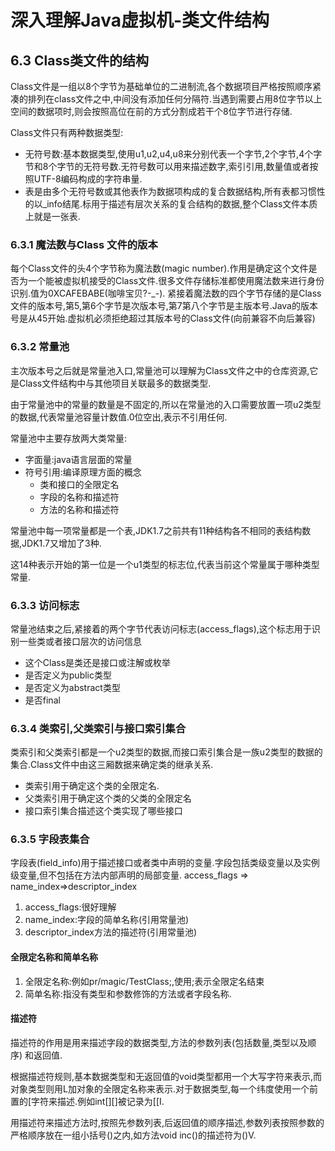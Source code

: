 # 深入理解Java虚拟机-类文件结构

## 6.3 Class类文件的结构
Class文件是一组以8个字节为基础单位的二进制流,各个数据项目严格按照顺序紧凑的排列在class文件之中,中间没有添加任何分隔符.当遇到需要占用8位字节以上空间的数据项时,则会按照高位在前的方式分割成若干个8位字节进行存储.

Class文件只有两种数据类型:

* 无符号数:基本数据类型,使用u1,u2,u4,u8来分别代表一个字节,2个字节,4个字节和8个字节的无符号数.无符号数可以用来描述数字,索引引用,数量值或者按照UTF-8编码构成的字符串量.
* 表是由多个无符号数或其他表作为数据项构成的复合数据结构,所有表都习惯性的以_info结尾.标用于描述有层次关系的复合结构的数据,整个Class文件本质上就是一张表.

### 6.3.1 魔法数与Class 文件的版本
每个Class文件的头4个字节称为魔法数(magic number).作用是确定这个文件是否为一个能被虚拟机接受的Class文件.很多文件存储标准都使用魔法数来进行身份识别.值为0XCAFEBABE(咖啡宝贝?-_-).
紧接着魔法数的四个字节存储的是Class文件的版本号,第5,第6个字节是次版本号,第7第八个字节是主版本号.Java的版本号是从45开始.虚拟机必须拒绝超过其版本号的Class文件(向前兼容不向后兼容)

### 6.3.2 常量池
主次版本号之后就是常量池入口,常量池可以理解为Class文件之中的仓库资源,它是Class文件结构中与其他项目关联最多的数据类型.

由于常量池中的常量的数量是不固定的,所以在常量池的入口需要放置一项u2类型的数据,代表常量池容量计数值.0位空出,表示不引用任何.

常量池中主要存放两大类常量:

*  字面量:java语言层面的常量
* 符号引用:编译原理方面的概念
	* 类和接口的全限定名
	* 字段的名称和描述符
	* 方法的名称和描述符

常量池中每一项常量都是一个表,JDK1.7之前共有11种结构各不相同的表结构数据,JDK1.7又增加了3种.

这14种表示开始的第一位是一个u1类型的标志位,代表当前这个常量属于哪种类型常量.

### 6.3.3 访问标志
常量池结束之后,紧接着的两个字节代表访问标志(access_flags),这个标志用于识别一些类或者接口层次的访问信息

* 这个Class是类还是接口或注解或枚举
* 是否定义为public类型
* 是否定义为abstract类型
* 是否final

### 6.3.4 类索引,父类索引与接口索引集合
类索引和父类索引都是一个u2类型的数据,而接口索引集合是一族u2类型的数据的集合.Class文件中由这三厢数据来确定类的继承关系.

* 类索引用于确定这个类的全限定名.
* 父类索引用于确定这个类的父类的全限定名
* 接口索引集合描述这个类实现了哪些接口

### 6.3.5 字段表集合
字段表(field_info)用于描述接口或者类中声明的变量.字段包括类级变量以及实例级变量,但不包括在方法内部声明的局部变量.
access_flags => name_index=>descriptor_index

1. access_flags:很好理解
2. name_index:字段的简单名称(引用常量池)
3. descriptor_index方法的描述符(引用常量池)


#### 全限定名称和简单名称

1. 全限定名称:例如pr/magic/TestClass;,使用;表示全限定名结束
2. 简单名称:指没有类型和参数修饰的方法或者字段名称.

#### 描述符
描述符的作用是用来描述字段的数据类型,方法的参数列表(包括数量,类型以及顺序)
和返回值.

根据描述符规则,基本数据类型和无返回值的void类型都用一个大写字符来表示,而对象类型则用L加对象的全限定名称来表示.对于数据类型,每一个纬度使用一个前置的[字符来描述.例如int[][]被记录为[[I.

用描述符来描述方法时,按照先参数列表,后返回值的顺序描述,参数列表按照参数的严格顺序放在一组小括号()之内,如方法void inc()的描述符为()V.










